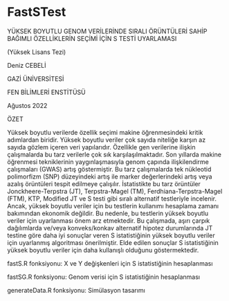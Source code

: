 # FastSTest
YÜKSEK BOYUTLU GENOM VERİLERİNDE SIRALI ÖRÜNTÜLERİ SAHİP BAĞIMLI ÖZELLİKLERİN SEÇİMİ İÇİN S TESTİ UYARLAMASI

(Yüksek Lisans Tezi)

Deniz CEBELİ

GAZİ ÜNİVERSİTESİ

FEN BİLİMLERİ ENSTİTÜSÜ

Ağustos 2022

ÖZET

Yüksek boyutlu verilerde özellik seçimi makine öğrenmesindeki kritik adımlardan biridir.
Yüksek boyutlu veriler çok sayıda niteliğe karşın az sayıda gözlem içeren veri yapılarıdır.
Özellikle gen verilerine ilişkin çalışmalarda bu tarz verilerle çok sık karşılaşılmaktadır. Son
yıllarda makine öğrenmesi tekniklerinin yaygınlaşmasıyla genom çapında ilişkilendirme
çalışmaları (GWAS) artış göstermiştir. Bu tarz çalışmalarda tek nükleotid polimorfizm
(SNP) düzeyindeki artış ile marker değerlerindeki artış veya azalış örüntüleri tespit edilmeye
çalışılır. İstatistikte bu tarz örüntüler Jonckheere-Terpstra (JT), Terpstra-Magel (TM),
Ferdhiana-Terpstra-Magel (FTM), KTP, Modified JT ve S testi gibi sıralı alternatif
testleriyle incelenir. Ancak, yüksek boyutlu veriler için bu testlerin kullanımı hesaplama
zamanı bakımından ekonomik değildir. Bu nedenle, bu testlerin yüksek boyutlu veriler için
uyarlanması önem arz etmektedir. Bu çalışmada, aşırı çarpık dağılımlarda ve/veya
konveks/konkav alternatif hipotez durumlarında JT testine göre daha iyi sonuçlar veren S
istatistiğinin yüksek boyutlu veriler için uyarlanmış algoritması önerilmiştir. Elde edilen
sonuçlar S istatistiğinin yüksek boyutlu veriler için daha kullanışlı olduğunu göstermektedir.

fastS.R fonksiyonu: X ve Y değişkenleri için S istatistiğinin hesaplanması

fastSG.R fonksiyonu: Genom verisi için S istatistiğinin hesaplanması

generateData.R fonksiyonu: Simülasyon tasarımı
